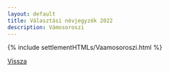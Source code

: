 ```yaml
---
layout: default
title: Választási névjegyzék 2022
description: Vámosoroszi
---
```


{% include settlementHTMLs/Vaamosoroszi.html %}

[Vissza](./)